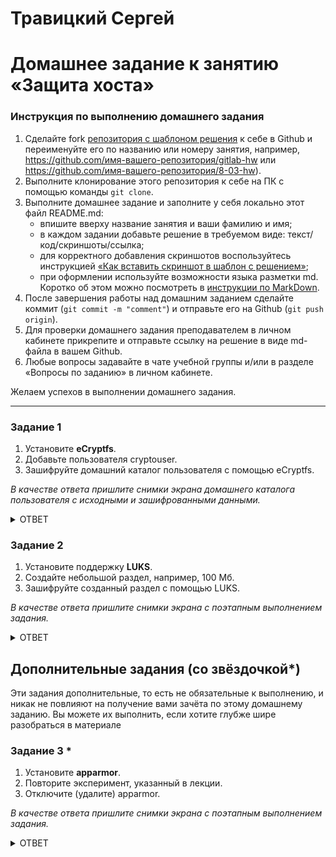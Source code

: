 # Травицкий Сергей
# Домашнее задание к занятию  «Защита хоста»

### Инструкция по выполнению домашнего задания

1. Сделайте fork [репозитория c шаблоном решения](https://github.com/netology-code/sys-pattern-homework) к себе в Github и переименуйте его по названию или номеру занятия, например, https://github.com/имя-вашего-репозитория/gitlab-hw или https://github.com/имя-вашего-репозитория/8-03-hw).
2. Выполните клонирование этого репозитория к себе на ПК с помощью команды `git clone`.
3. Выполните домашнее задание и заполните у себя локально этот файл README.md:
   - впишите вверху название занятия и ваши фамилию и имя;
   - в каждом задании добавьте решение в требуемом виде: текст/код/скриншоты/ссылка;
   - для корректного добавления скриншотов воспользуйтесь инструкцией [«Как вставить скриншот в шаблон с решением»](https://github.com/netology-code/sys-pattern-homework/blob/main/screen-instruction.md);
   - при оформлении используйте возможности языка разметки md. Коротко об этом можно посмотреть в [инструкции по MarkDown](https://github.com/netology-code/sys-pattern-homework/blob/main/md-instruction.md).
4. После завершения работы над домашним заданием сделайте коммит (`git commit -m "comment"`) и отправьте его на Github (`git push origin`).
5. Для проверки домашнего задания преподавателем в личном кабинете прикрепите и отправьте ссылку на решение в виде md-файла в вашем Github.
6. Любые вопросы задавайте в чате учебной группы и/или в разделе «Вопросы по заданию» в личном кабинете.

Желаем успехов в выполнении домашнего задания.

------

### Задание 1

1. Установите **eCryptfs**.
2. Добавьте пользователя cryptouser.
3. Зашифруйте домашний каталог пользователя с помощью eCryptfs.


*В качестве ответа  пришлите снимки экрана домашнего каталога пользователя с исходными и зашифрованными данными.*  

<details>
<summary>ОТВЕТ</summary>  

*Устанавливаем eCryptfs*

` sudo apt install ecryptfs-utils`

![img](https://github.com/travickiy67/Host-protection/blob/main/img/1.1.png)  

*Добавляем пользователя и шифруем каталог и заходим от имени cryptouser*

`sudo adduser --encrypt-home cryptouser`

![img](https://github.com/travickiy67/Host-protection/blob/main/img/1.2.png)   

*Создаем несколько каталогов и завершаем сесию и пытаемся просмотреть каталог из под sudo*

![img](https://github.com/travickiy67/Host-protection/blob/main/img/1.3.png)   

*Попытка просмотра зашифрованого каталога из под root, не увенчалась успехом*

![img](https://github.com/travickiy67/Host-protection/blob/main/img/1.4.png)  

</details>  

### Задание 2

1. Установите поддержку **LUKS**.
2. Создайте небольшой раздел, например, 100 Мб.
3. Зашифруйте созданный раздел с помощью LUKS.

*В качестве ответа пришлите снимки экрана с поэтапным выполнением задания.*

<details>
<summary>ОТВЕТ</summary>  

*Создаем раздел 200M гтилитой fdisk*

![img](https://github.com/travickiy67/Host-protection/blob/main/img/2.1.png)  

*Устанввливаем поддержку LUKS*

`sudo apt-get install cryptsetup`

![img](https://github.com/travickiy67/Host-protection/blob/main/img/2.2.png)  

*Шифруем раздел*

![img](https://github.com/travickiy67/Host-protection/blob/main/img/2.3.png)  

![img](https://github.com/travickiy67/Host-protection/blob/main/img/2.4.png)  

*Форматируем раздел*

`sudo dd if=/dev/zero of=/dev/mapper/box`  
`sudo mkfs.ext4 /dev/mapper/box`  

![img](https://github.com/travickiy67/Host-protection/blob/main/img/2.5.png)  

`Монтируем и проверяем`

![img](https://github.com/travickiy67/Host-protection/blob/main/img/2.6.png)  

</details>  

## Дополнительные задания (со звёздочкой*)

Эти задания дополнительные, то есть не обязательные к выполнению, и никак не повлияют на получение вами зачёта по этому домашнему заданию. Вы можете их выполнить, если хотите глубже шире разобраться в материале

### Задание 3 *

1. Установите **apparmor**.
2. Повторите эксперимент, указанный в лекции.
3. Отключите (удалите) apparmor.


*В качестве ответа пришлите снимки экрана с поэтапным выполнением задания.*

<details>
<summary>ОТВЕТ</summary>  

*Устанавливем apparmor*

![img](https://github.com/travickiy67/Host-protection/blob/main/img/3.1.png)  

*Статус*

![img](https://github.com/travickiy67/Host-protection/blob/main/img/3.2.png)  

*Повторяем экспиремент*

![img](https://github.com/travickiy67/Host-protection/blob/main/img/3.3.png)  

</details>

